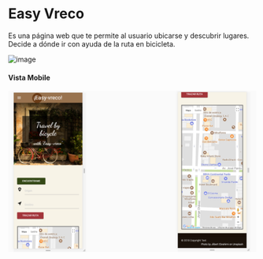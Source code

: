 # Easy Vreco

Es una página web que te permite al usuario ubicarse y descubrir lugares. Decide a dónde ir con ayuda de la ruta en bicicleta.

![image](https://user-images.githubusercontent.com/32288071/37632960-7de37d0c-2bbe-11e8-8d2f-a852bcc5b118.png)

#### Vista Mobile 

![webmobile](assets/images/file.png)
